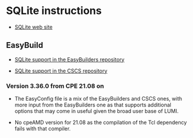 # SQLite instructions

  * [SQLite web site](https://www.sqlite.org/)


## EasyBuild

  * [SQLite support in the EasyBuilders repository](https://github.com/easybuilders/easybuild-easyconfigs/tree/develop/easybuild/easyconfigs/s/SQLite)

  * [SQLite support in the CSCS repository](https://github.com/eth-cscs/production/tree/master/easybuild/easyconfigs/s/SQLite)


### Version 3.36.0 from CPE 21.08 on

  * The EasyConfig file is a mix of the EasyBuilders and CSCS ones,
    with more input from the EasyBuilders one as that supports additional
    options that may come in useful given the broad user base of LUMI.

  * No cpeAMD version for 21.08 as the compilation of the Tcl dependency
    fails with that compiler.
